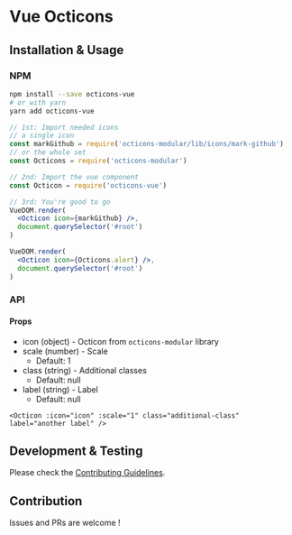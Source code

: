 # Vue Octicons
## Installation & Usage
### NPM
```bash
npm install --save octicons-vue
# or with yarn
yarn add octicons-vue
```

```jsx
// 1st: Import needed icons
// a single icon
const markGithub = require('octicons-modular/lib/icons/mark-github')
// or the whole set
const Octicons = require('octicons-modular')

// 2nd: Import the vue component
const Octicon = require('octicons-vue')

// 3rd: You're good to go
VueDOM.render(
  <Octicon icon={markGithub} />,
  document.querySelector('#root')
)

VueDOM.render(
  <Octicon icon={Octicons.alert} />,
  document.querySelector('#root')
)

```

### API
#### Props

+ icon (object) - Octicon from `octicons-modular` library
+ scale (number) - Scale
    + Default: 1
+ class (string) - Additional classes
    + Default: null
+ label (string) - Label
    + Default: null

```vue
<Octicon :icon="icon" :scale="1" class="additional-class" label="another label" />
```

## Development & Testing
Please check the [Contributing Guidelines](https://github.com/hiendv/octicons-modular/blob/master/CONTRIBUTING.md).

## Contribution
Issues and PRs are welcome !
